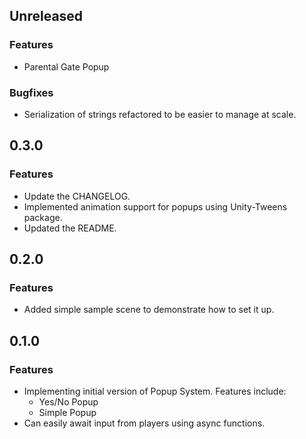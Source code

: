## Unreleased
### Features
* Parental Gate Popup
### Bugfixes
* Serialization of strings refactored to be easier to manage at scale.

## 0.3.0
### Features
* Update the CHANGELOG.
* Implemented animation support for popups using Unity-Tweens package.
* Updated the README.

## 0.2.0
### Features
* Added simple sample scene to demonstrate how to set it up.

## 0.1.0
### Features
* Implementing initial version of Popup System. Features include:
    * Yes/No Popup
    * Simple Popup
* Can easily await input from players using async functions.